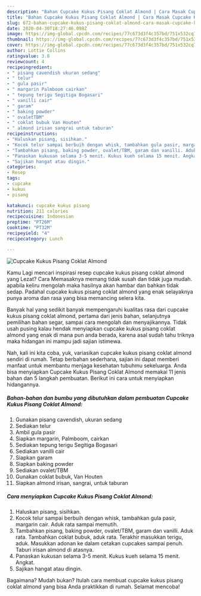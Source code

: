 ```yaml
---
description: "Bahan Cupcake Kukus Pisang Coklat Almond | Cara Masak Cupcake Kukus Pisang Coklat Almond Yang Enak dan Simpel"
title: "Bahan Cupcake Kukus Pisang Coklat Almond | Cara Masak Cupcake Kukus Pisang Coklat Almond Yang Enak dan Simpel"
slug: 672-bahan-cupcake-kukus-pisang-coklat-almond-cara-masak-cupcake-kukus-pisang-coklat-almond-yang-enak-dan-simpel
date: 2020-04-30T18:27:46.098Z
image: https://img-global.cpcdn.com/recipes/77c673d3f4c357bd/751x532cq70/cupcake-kukus-pisang-coklat-almond-foto-resep-utama.jpg
thumbnail: https://img-global.cpcdn.com/recipes/77c673d3f4c357bd/751x532cq70/cupcake-kukus-pisang-coklat-almond-foto-resep-utama.jpg
cover: https://img-global.cpcdn.com/recipes/77c673d3f4c357bd/751x532cq70/cupcake-kukus-pisang-coklat-almond-foto-resep-utama.jpg
author: Lottie Collins
ratingvalue: 3.8
reviewcount: 4
recipeingredient:
- " pisang cavendish ukuran sedang"
- " telur"
- " gula pasir"
- " margarin Palmboom cairkan"
- " tepung terigu Segitiga Bogasari"
- " vanilli cair"
- " garam"
- " baking powder"
- " ovaletTBM"
- " coklat bubuk Van Houten"
- " almond irisan sangrai untuk taburan"
recipeinstructions:
- "Haluskan pisang, sisihkan."
- "Kocok telur sampai berbuih dengan whisk, tambahkan gula pasir, margarin cair. Aduk rata sampai memutih."
- "Tambahkan pisang, baking powder, ovalet/TBM, garam dan vanilli. Aduk rata. Tambahkan coklat bubuk, aduk rata. Terakhir masukkan terigu, aduk. Masukkan adonan ke dalam cetakan cupcakes sampai penuh. Taburi irisan almond di atasnya."
- "Panaskan kukusan selama 3-5 menit. Kukus kueh selama 15 menit. Angkat."
- "Sajikan hangat atau dingin."
categories:
- Resep
tags:
- cupcake
- kukus
- pisang

katakunci: cupcake kukus pisang 
nutrition: 211 calories
recipecuisine: Indonesian
preptime: "PT26M"
cooktime: "PT32M"
recipeyield: "4"
recipecategory: Lunch

---
```



![Cupcake Kukus Pisang Coklat Almond](https://img-global.cpcdn.com/recipes/77c673d3f4c357bd/751x532cq70/cupcake-kukus-pisang-coklat-almond-foto-resep-utama.jpg)

Kamu Lagi mencari inspirasi resep cupcake kukus pisang coklat almond yang Lezat? Cara Memasaknya memang tidak susah dan tidak juga mudah. apabila keliru mengolah maka hasilnya akan hambar dan bahkan tidak sedap. Padahal cupcake kukus pisang coklat almond yang enak selayaknya punya aroma dan rasa yang bisa memancing selera kita.

Banyak hal yang sedikit banyak mempengaruhi kualitas rasa dari cupcake kukus pisang coklat almond, pertama dari jenis bahan, selanjutnya pemilihan bahan segar, sampai cara mengolah dan menyajikannya. Tidak usah pusing kalau hendak menyiapkan cupcake kukus pisang coklat almond yang enak di mana pun anda berada, karena asal sudah tahu triknya maka hidangan ini mampu jadi sajian istimewa.




Nah, kali ini kita coba, yuk, variasikan cupcake kukus pisang coklat almond sendiri di rumah. Tetap berbahan sederhana, sajian ini dapat memberi manfaat untuk membantu menjaga kesehatan tubuhmu sekeluarga. Anda bisa menyiapkan Cupcake Kukus Pisang Coklat Almond memakai 11 jenis bahan dan 5 langkah pembuatan. Berikut ini cara untuk menyiapkan hidangannya.

<!--inarticleads1-->

##### Bahan-bahan dan bumbu yang dibutuhkan dalam pembuatan Cupcake Kukus Pisang Coklat Almond:

1. Gunakan  pisang cavendish, ukuran sedang
1. Sediakan  telur
1. Ambil  gula pasir
1. Siapkan  margarin, Palmboom, cairkan
1. Sediakan  tepung terigu Segitiga Bogasari
1. Sediakan  vanilli cair
1. Siapkan  garam
1. Siapkan  baking powder
1. Sediakan  ovalet/TBM
1. Gunakan  coklat bubuk, Van Houten
1. Siapkan  almond irisan, sangrai, untuk taburan




<!--inarticleads2-->

##### Cara menyiapkan Cupcake Kukus Pisang Coklat Almond:

1. Haluskan pisang, sisihkan.
1. Kocok telur sampai berbuih dengan whisk, tambahkan gula pasir, margarin cair. Aduk rata sampai memutih.
1. Tambahkan pisang, baking powder, ovalet/TBM, garam dan vanilli. Aduk rata. Tambahkan coklat bubuk, aduk rata. Terakhir masukkan terigu, aduk. Masukkan adonan ke dalam cetakan cupcakes sampai penuh. Taburi irisan almond di atasnya.
1. Panaskan kukusan selama 3-5 menit. Kukus kueh selama 15 menit. Angkat.
1. Sajikan hangat atau dingin.




Bagaimana? Mudah bukan? Itulah cara membuat cupcake kukus pisang coklat almond yang bisa Anda praktikkan di rumah. Selamat mencoba!
